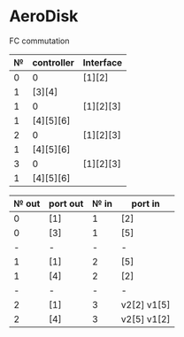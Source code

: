 # AeroDisk
FC commutation

№|controller|Interface
-|----------|---------
0|0         |[1][2]
 |1         |[3][4]
1|0         |[1][2][3]
 |1         |[4][5][6]
2|0         |[1][2][3]
 |1         |[4][5][6]
3|0         |[1][2][3]
 |1         |[4][5][6]

№ out|port out|№ in|port in
-----|--------|----|-------
0    |[1]     |1   |[2]
0    |[3]     |1   |[5]
-    |-       |-   |-
1    |[1]     |2   |[5]
1    |[4]     |2   |[2]
-    |-       |-   |-
2    |[1]     |3   |v2[2] v1[5]
2    |[4]     |3   |v2[5] v1[2]
